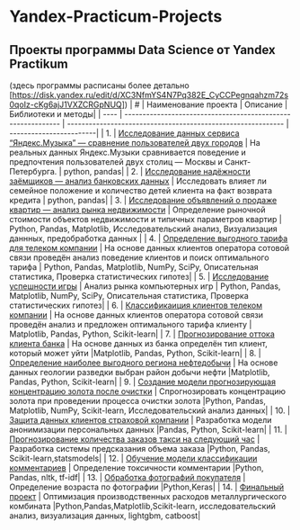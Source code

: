 # Yandex-Practicum-Projects
## Проекты программы Data Science от Yandex Practikum ## 
(здесь программы расписаны более детально  [https://disk.yandex.ru/edit/d/XC3NfmYS4N7Pq382E_CyCCPegnqahzm72s0qoIz-cKg6ajJ1VXZCRGpNUQ])
| # | Наименование проекта |        Описание       |Библиотеки и методы|
| ---- | ------------------------------------------------------------ | ------------------------------------------------------------ | ------------------------|
| 1. | [Исследование данных сервиса “Яндекс.Музыка” — сравнение пользователей двух городов](Проект_ЯП_обычные/Проект_ЯП_Яндекс_Музыка.ipynb) | На реальных данных Яндекс.Музыки сравнивается поведение и предпочтения пользователей двух столиц — Москвы и Санкт-Петербурга. | python, pandas|
| 2. | [Исследование надёжности заёмщиков — анализ банковских данных](Проект_ЯП_обычные/Проект_ЯП_Исследование_надежности_заемщиков.ipynb) | Исследовать влияет ли семейное положение и количество детей клиента на факт возврата кредита | python, pandas|
| 3. | [Исследование объявлений о продаже квартир — анализ рынка недвижимости](Проект_ЯП_обычные/Проект_ЯП_Исследование_объявлений_о_продаже_квартир.ipynb) | Определение рыночной стоимости объектов недвижимости и типичных параметров квартир | Python, Pandas, Matplotlib, Исследовательский анализ, Визуализация даннных, предобработка данных |
| 4. | [Определение выгодного тарифа для телеком компании](Проект_ЯП_обычные/Проект_ЯП_определение_перспективных_тарифов.ipynb) | На основе данных клиентов оператора сотовой связи проведён анализ поведение клиентов и поиск оптимального тарифа | Python, Pandas, Matplotlib, NumPy, SciPy, Описательная статистика, Проверка статистических гипотез|
| 5. | [Исследование успешности игры](Проект_ЯП_обычные/Проект_ЯП_Выявление_закономерностей_определяющих_успешность_игры.ipynb) | Анализ рынка компьютерных игр | Python, Pandas, Matplotlib, NumPy, SciPy, Описательная статистика, Проверка статистических гипотез|
| 6. | [Классификаиция клиентов телеком компании](Проект_ЯП_машинное_обучение/Проект_ЯП_МО_Рекомендация_тарифов.ipynb) | На основе данных клиентов оператора сотовой связи проведён анализ и предложен оптимального тарифа клиенту | Matplotlib, Pandas, Python, Scikit-learn|
| 7. | [Прогнозирование оттока клиента банка](Проект_ЯП_машинное_обучение/Проект_ЯП_МО_оттток_клиентов_банка.ipynb) | На основе данных из банка определён тип клиент, который может уйти |Matplotlib, Pandas, Python, Scikit-learn|
| 8. | [Определение наиболее выгодного региона нефтедобычи](Проект_ЯП_машинное_обучение/Проект_ЯП_МО_выбор_локации_для_скважины.ipynb) | На основе данных геологии разведки выбран район добычи нефти |Matplotlib, Pandas, Python, Scikit-learn|
| 9. | [Создание модели прогнозирующая концентрацию золота после очистки](Проект_ЯП_машинное_обучение/Проект_ЯП_МО_золото_получают_из_руды.ipynb) | Спрогнозировать концентрацию золота при проведении процесса очистки золота |Python, Pandas, Matplotlib, NumPy, Scikit-learn, Исследовательский анализ данных|
| 10. | [Защита данных клиентов страховой компании](Проект_ЯП_машинное_обучение/Проект_ЯП_МО_Защита_персональных_данных_клиентов.ipynb) | Разработка модели анонимизации персональных данных |Pandas, Python, Scikit-learn|
| 11. | [Прогнозирование количества заказов такси на следующий час](....) | Разработка системы предсказания объема заказа |Python, Pandas, Scikit-learn,statsmodels|
| 12. | [Обучение модели классификации комментариев](....) | Определение токсичности комментарии |Python, Pandas, nltk, tf-idf|
| 13. | [Обработка фотографий покупателя](....) | Определение возраста по фотографии |Python,Keras|
| 14. | [Финальный проект](....) | Оптимизация производственных расходов металлургического комбината |Python,Pandas,Matplotlib,Scikit-learn, исследовательский анализ, визуализация данных, lightgbm, catboost|

